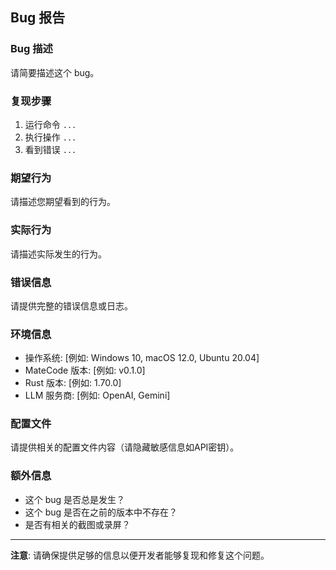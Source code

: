 ## Bug 报告

### Bug 描述
请简要描述这个 bug。

### 复现步骤
1. 运行命令 `...`
2. 执行操作 `...`
3. 看到错误 `...`

### 期望行为
请描述您期望看到的行为。

### 实际行为
请描述实际发生的行为。

### 错误信息
请提供完整的错误信息或日志。

### 环境信息
- 操作系统: [例如: Windows 10, macOS 12.0, Ubuntu 20.04]
- MateCode 版本: [例如: v0.1.0]
- Rust 版本: [例如: 1.70.0]
- LLM 服务商: [例如: OpenAI, Gemini]

### 配置文件
请提供相关的配置文件内容（请隐藏敏感信息如API密钥）。

### 额外信息
- 这个 bug 是否总是发生？
- 这个 bug 是否在之前的版本中不存在？
- 是否有相关的截图或录屏？

---

**注意**: 请确保提供足够的信息以便开发者能够复现和修复这个问题。 
